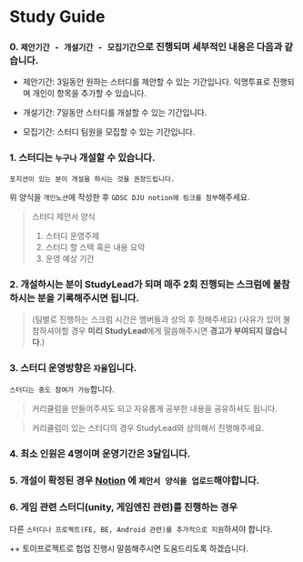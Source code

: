 # Study Guide

### 0. `제안기간 - 개설기간 - 모집기간`으로 진행되며 세부적인 내용은 다음과 같습니다.

- 제안기간: 3일동안 원하는 스터디를 제안할 수 있는 기간입니다. 
익명투표로 진행되며 개인이 항목을 추가할 수 있습니다.

- 개설기간: 7일동안 스터디를 개설할 수 있는 기간입니다.

- 모집기간: 스터디 팀원을 모집할 수 있는 기간입니다.

### 1. 스터디는 `누구나` 개설할 수 있습니다.
`포지션이 있는 분이 개설을 하시는 것을 권장드립니다.`

위 양식을 `개인노션`에 작성한 후 `GDSC DJU notion에 링크를 첨부`해주세요.

>스터디 제안서 양식
>1. 스터디 운영주제
>2. 스터디 할 스택 혹은 내용 요약
>3. 운영 예상 기간


### 2. 개설하시는 분이 StudyLead가 되며 **매주 2회** 진행되는 스크럼에 불참하시는 분을 기록해주시면 됩니다.

> (팀별로 진행하는 스크럼 시간은 멤버들과 상의 후 정해주세요)
>(사유가 있어 불참하셔야할 경우 **미리** **StudyLead**에게 말씀해주시면 **경고가 부여되지 않습니다**.)


### 3. 스터디 운영방향은 `자율`입니다. 

`스터디는 중도 참여가 가능`합니다.

> 커리큘럼을 만들어주셔도 되고 자유롭게 공부한 내용을 공유하셔도 됩니다.

> 커리큘럼이 있는 스터디의 경우 StudyLead와 상의해서 진행해주세요.


### 4. 최소 인원은 4명이며 운영기간은 3달입니다.

### 5. 개설이 확정된 경우 [Notion](https://www.notion.so/Study-bc513ab8f9e64bc7859526b87ccb9587) 에 `제안서 양식을 업로드`해야합니다.

### 6. 게임 관련 스터디(unity, 게임엔진 관련)를 진행하는 경우
   다른 `스터디나 프로젝트(FE, BE, Android 관련)를 추가적으로 지원`하셔야 합니다.


++ 토이프로젝트로 헙업 진행시 말씀해주시면 도움드리도록 하겠습니다.
